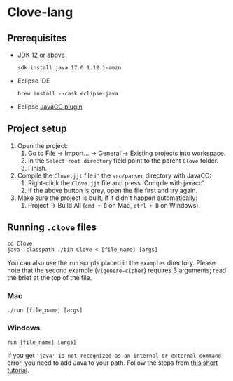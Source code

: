 # Clove-lang

## Prerequisites

- JDK 12 or above

   ```console
   sdk install java 17.0.1.12.1-amzn
   ```

- Eclipse IDE

   ```console
   brew install --cask eclipse-java
   ```

- Eclipse
  [JavaCC plugin](https://marketplace.eclipse.org/content/javacc-eclipse-plug)

## Project setup

1. Open the project:
   1. Go to File → Import… → General → Existing projects into workspace.
   1. In the `Select root directory` field point to the parent `Clove` folder.
   1. Finish.
1. Compile the `Clove.jjt` file in the `src/parser` directory with JavaCC:
   1. Right-click the `Clove.jjt` file and press 'Compile with javacc'.
   1. If the above button is grey, open the file first and try again.
1. Make sure the project is built, if it didn't happen automatically:
   1. Project → Build All (`cmd + B` on Mac, `ctrl + B` on Windows).

## Running `.clove` files

```console
cd Clove
java -classpath ./bin Clove < [file_name] [args]
```

You can also use the `run` scripts placed in the `examples` directory. Please
note that the second example (`vigenere-cipher`) requires 3 arguments; read the
brief at the top of the file.

### Mac

```console
./run [file_name] [args]
```

### Windows

```console
run [file_name] [args]
```

If you get `'java' is not recognized as an internal or external command` error,
you need to add Java to your path. Follow the steps from
[this short tutorial](https://stackoverflow.com/a/28451116).
